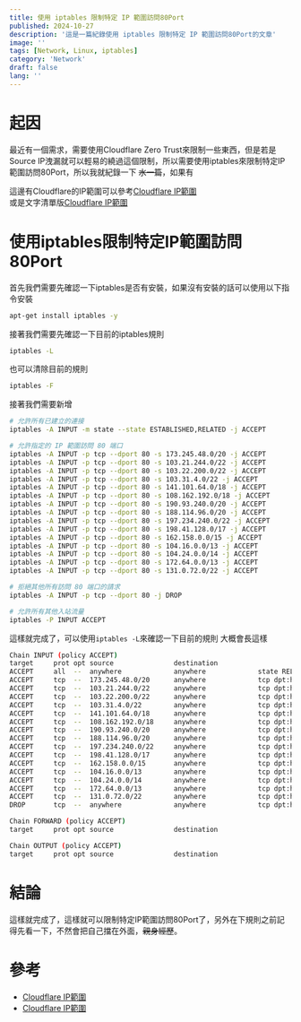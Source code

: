 ```yaml
---
title: 使用 iptables 限制特定 IP 範圍訪問80Port
published: 2024-10-27
description: '這是一篇紀錄使用 iptables 限制特定 IP 範圍訪問80Port的文章'
image: ''
tags: [Network, Linux, iptables]
category: 'Network'
draft: false 
lang: ''
---
```

# 起因
最近有一個需求，需要使用Cloudflare Zero Trust來限制一些東西，但是若是Source IP洩漏就可以輕易的繞過這個限制，所以需要使用iptables來限制特定IP範圍訪問80Port，所以我就紀錄一下 ~~水一篇~~，如果有  
  
這邊有Cloudflare的IP範圍可以參考[Cloudflare IP範圍](https://www.cloudflare.com/zh-tw/ips/)  
或是文字清單版[Cloudflare IP範圍](https://www.cloudflare.com/ips-v4/#)
# 使用iptables限制特定IP範圍訪問80Port
首先我們需要先確認一下iptables是否有安裝，如果沒有安裝的話可以使用以下指令安裝
```bash
apt-get install iptables -y
```
接著我們需要先確認一下目前的iptables規則
```bash
iptables -L
```
也可以清除目前的規則
```bash
iptables -F
```
接著我們需要新增
```bash
# 允許所有已建立的連接
iptables -A INPUT -m state --state ESTABLISHED,RELATED -j ACCEPT

# 允許指定的 IP 範圍訪問 80 端口
iptables -A INPUT -p tcp --dport 80 -s 173.245.48.0/20 -j ACCEPT
iptables -A INPUT -p tcp --dport 80 -s 103.21.244.0/22 -j ACCEPT
iptables -A INPUT -p tcp --dport 80 -s 103.22.200.0/22 -j ACCEPT
iptables -A INPUT -p tcp --dport 80 -s 103.31.4.0/22 -j ACCEPT
iptables -A INPUT -p tcp --dport 80 -s 141.101.64.0/18 -j ACCEPT
iptables -A INPUT -p tcp --dport 80 -s 108.162.192.0/18 -j ACCEPT
iptables -A INPUT -p tcp --dport 80 -s 190.93.240.0/20 -j ACCEPT
iptables -A INPUT -p tcp --dport 80 -s 188.114.96.0/20 -j ACCEPT
iptables -A INPUT -p tcp --dport 80 -s 197.234.240.0/22 -j ACCEPT
iptables -A INPUT -p tcp --dport 80 -s 198.41.128.0/17 -j ACCEPT
iptables -A INPUT -p tcp --dport 80 -s 162.158.0.0/15 -j ACCEPT
iptables -A INPUT -p tcp --dport 80 -s 104.16.0.0/13 -j ACCEPT
iptables -A INPUT -p tcp --dport 80 -s 104.24.0.0/14 -j ACCEPT
iptables -A INPUT -p tcp --dport 80 -s 172.64.0.0/13 -j ACCEPT
iptables -A INPUT -p tcp --dport 80 -s 131.0.72.0/22 -j ACCEPT

# 拒絕其他所有訪問 80 端口的請求
iptables -A INPUT -p tcp --dport 80 -j DROP

# 允許所有其他入站流量
iptables -P INPUT ACCEPT
```
這樣就完成了，可以使用`iptables -L`來確認一下目前的規則
大概會長這樣
```bash
Chain INPUT (policy ACCEPT)
target     prot opt source               destination         
ACCEPT     all  --  anywhere             anywhere             state RELATED,ESTABLISHED
ACCEPT     tcp  --  173.245.48.0/20      anywhere             tcp dpt:http
ACCEPT     tcp  --  103.21.244.0/22      anywhere             tcp dpt:http
ACCEPT     tcp  --  103.22.200.0/22      anywhere             tcp dpt:http
ACCEPT     tcp  --  103.31.4.0/22        anywhere             tcp dpt:http
ACCEPT     tcp  --  141.101.64.0/18      anywhere             tcp dpt:http
ACCEPT     tcp  --  108.162.192.0/18     anywhere             tcp dpt:http
ACCEPT     tcp  --  190.93.240.0/20      anywhere             tcp dpt:http
ACCEPT     tcp  --  188.114.96.0/20      anywhere             tcp dpt:http
ACCEPT     tcp  --  197.234.240.0/22     anywhere             tcp dpt:http
ACCEPT     tcp  --  198.41.128.0/17      anywhere             tcp dpt:http
ACCEPT     tcp  --  162.158.0.0/15       anywhere             tcp dpt:http
ACCEPT     tcp  --  104.16.0.0/13        anywhere             tcp dpt:http
ACCEPT     tcp  --  104.24.0.0/14        anywhere             tcp dpt:http
ACCEPT     tcp  --  172.64.0.0/13        anywhere             tcp dpt:http
ACCEPT     tcp  --  131.0.72.0/22        anywhere             tcp dpt:http
DROP       tcp  --  anywhere             anywhere             tcp dpt:http

Chain FORWARD (policy ACCEPT)
target     prot opt source               destination         

Chain OUTPUT (policy ACCEPT)
target     prot opt source               destination 
```
# 結論
這樣就完成了，這樣就可以限制特定IP範圍訪問80Port了，另外在下規則之前記得先看一下，不然會把自己擋在外面，~~親身經歷~~。
# 參考
- [Cloudflare IP範圍](https://www.cloudflare.com/zh-tw/ips/)
- [Cloudflare IP範圍](https://www.cloudflare.com/ips-v4/#)